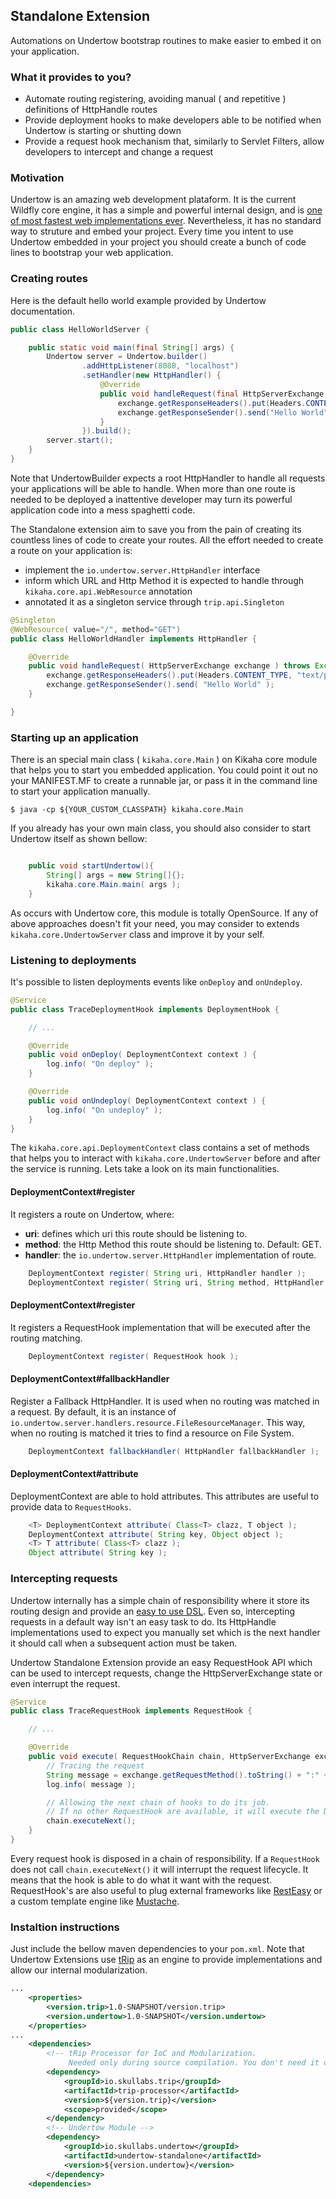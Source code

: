 ## Standalone Extension
Automations on Undertow bootstrap routines to make easier to embed it on your application.

### What it provides to you?
- Automate routing registering, avoiding manual ( and repetitive ) definitions of HttpHandle routes
- Provide deployment hooks to make developers able to be notified when Undertow is starting or shutting down
- Provide a request hook mechanism that, similarly to Servlet Filters, allow developers to intercept and change a request

### Motivation
Undertow is an amazing web development plataform. It is the current Wildfly
core engine, it has a simple and powerful internal design, and is [one of most fastest web implementations ever](http://www.techempower.com/benchmarks/#section=data-r8&hw=i7&test=plaintext).
Nevertheless, it has no standard way to struture and embed your project. Every time you intent to use Undertow embedded in your project you should create a bunch of code lines to bootstrap your web application.

### Creating routes
Here is the default hello world example provided by Undertow documentation.

```java
public class HelloWorldServer {

    public static void main(final String[] args) {
        Undertow server = Undertow.builder()
                .addHttpListener(8080, "localhost")
                .setHandler(new HttpHandler() {
                    @Override
                    public void handleRequest(final HttpServerExchange exchange) throws Exception {
                        exchange.getResponseHeaders().put(Headers.CONTENT_TYPE, "text/plain");
                        exchange.getResponseSender().send("Hello World");
                    }
                }).build();
        server.start();
    }
}
```

Note that UndertowBuilder expects a root HttpHandler to handle all requests your applications will be able to handle. When more than one route is needed to be deployed a inattentive developer may turn its powerful application code into a mess spaghetti code.

The Standalone extension aim to save you from the pain of creating its countless lines of code
to create your routes. All the effort needed to create a route on your application is:
- implement the ```io.undertow.server.HttpHandler``` interface
- inform which URL and Http Method it is expected to handle through ```kikaha.core.api.WebResource``` annotation
- annotated it as a singleton service through ```trip.api.Singleton```

```java
@Singleton
@WebResource( value="/", method="GET")
public class HelloWorldHandler implements HttpHandler {

    @Override
    public void handleRequest( HttpServerExchange exchange ) throws Exception {
        exchange.getResponseHeaders().put(Headers.CONTENT_TYPE, "text/plain");
        exchange.getResponseSender().send( "Hello World" );
    }

}
```

### Starting up an application
There is an special main class ( ```kikaha.core.Main``` ) on Kikaha core module that helps you to start you embedded application. You could point it out no your MANIFEST.MF to create a runnable jar, or pass it in the command line to start your application manually.

```console
$ java -cp ${YOUR_CUSTOM_CLASSPATH} kikaha.core.Main
```

If you already has your own main class, you should also consider to start Undertow itself as shown bellow:
```java

    public void startUndertow(){
        String[] args = new String[]{};
        kikaha.core.Main.main( args );
    }

```

As occurs with Undertow core, this module is totally OpenSource. If any of above approaches doesn't fit your need, you may consider to extends ```kikaha.core.UndertowServer``` class and improve it by your self.

### Listening to deployments
It's possible to listen deployments events like ```onDeploy``` and ```onUndeploy```.

```java
@Service
public class TraceDeploymentHook implements DeploymentHook {

	// ...

	@Override
	public void onDeploy( DeploymentContext context ) {
		log.info( "On deploy" );
	}

	@Override
	public void onUndeploy( DeploymentContext context ) {
		log.info( "On undeploy" );
	}
}

```

The ```kikaha.core.api.DeploymentContext``` class contains a set of methods that helps you to interact with ```kikaha.core.UndertowServer``` before and after the service is running. Lets take a look on its main functionalities.

#### DeploymentContext#register
It registers a route on Undertow, where:
- __uri__: defines which uri this route should be listening to.
- __method__: the Http Method this route should be listening to. Default: GET.
- __handler__: the ```io.undertow.server.HttpHandler``` implementation of route.
```java
	DeploymentContext register( String uri, HttpHandler handler );
	DeploymentContext register( String uri, String method, HttpHandler handler );
```

#### DeploymentContext#register
It registers a RequestHook implementation that will be executed after the routing matching.
```java
	DeploymentContext register( RequestHook hook );
```

#### DeploymentContext#fallbackHandler
Register a Fallback HttpHandler. It is used when no routing was matched in a request. By default, it is an instance of ```io.undertow.server.handlers.resource.FileResourceManager```. This way, when no routing is matched it tries to find a resource on File System.
```java
	DeploymentContext fallbackHandler( HttpHandler fallbackHandler );
```

#### DeploymentContext#attribute
DeploymentContext are able to hold attributes. This attributes are useful to provide data to ```RequestHooks```.
```java
	<T> DeploymentContext attribute( Class<T> clazz, T object );
	DeploymentContext attribute( String key, Object object );
	<T> T attribute( Class<T> clazz );
	Object attribute( String key );
```

### Intercepting requests
Undertow internally has a simple chain of responsibility where it store its routing design and provide an [easy to use DSL](http://undertow.io/documentation/core/built-in-handlers.html). Even so, intercepting requests in a default way isn't an easy task to do. Its HttpHandle implementations used to expect you manually set which is the next handler it should call when a subsequent action must be taken.

Undertow Standalone Extension provide an easy RequestHook API which can be used to intercept requests, change
the HttpServerExchange state or even interrupt the request.

```java
@Service
public class TraceRequestHook implements RequestHook {

    // ...

    @Override
    public void execute( RequestHookChain chain, HttpServerExchange exchange ) {
        // Tracing the request
        String message = exchange.getRequestMethod().toString() + ":" + exchange.getRequestPath();
        log.info( message );

        // Allowing the next chain of hooks to do its job.
        // If no other RequestHook are available, it will execute the Default Handler
        chain.executeNext();
	}
}

```

Every request hook is disposed in a chain of responsibility. If a ```RequestHook``` does not call ```chain.executeNext()```
it will interrupt the request lifecycle. It means that the hook is able to do what it want with the request. RequestHook's are also useful to plug external frameworks like [RestEasy](http://www.jboss.org/resteasy) or a custom template engine like [Mustache](http://mustache.github.io/).

### Instaltion instructions
Just include the bellow maven dependencies to your ```pom.xml```. Note that Undertow Extensions use [tRip](https://github.com/Skullabs/tRip) as an engine to provide implementations and allow our internal modularization.

```xml
...
    <properties>
        <version.trip>1.0-SNAPSHOT/version.trip>
        <version.undertow>1.0-SNAPSHOT</version.undertow>
    </properties>
...
    <dependencies>
        <!-- tRip Processor for IoC and Modularization.
        	 Needed only during source compilation. You don't need it during runtime. -->
        <dependency>
            <groupId>io.skullabs.trip</groupId>
            <artifactId>trip-processor</artifactId>
            <version>${version.trip}</version>
            <scope>provided</scope>
        </dependency>
        <!-- Undertow Module -->
        <dependency>
            <groupId>io.skullabs.undertow</groupId>
            <artifactId>undertow-standalone</artifactId>
            <version>${version.undertow}</version>
        </dependency>
    <dependencies>
```
